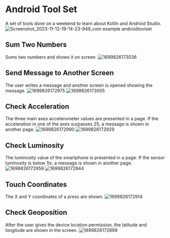 # Android Tool Set
A set of tools done on a weekend to learn about Kotlin and Android Studio.
![Screenshot_2023-11-12-19-14-23-949_com example androidtoolset](https://github.com/matheushsaba/AndroidApp_SumTwoNumbers/assets/62996527/3c19834e-cce8-49ea-a008-4e09606453c5)

## Sum Two Numbers
Sums two numbers and shows it on screen.
![1699826173036](https://github.com/matheushsaba/AndroidApp_SumTwoNumbers/assets/62996527/a4dd687c-4307-4eca-a775-1d5673b97107)

## Send Message to Another Screen
The user writes a message and another screen is opened showing the message.
![1699826172975](https://github.com/matheushsaba/AndroidApp_SumTwoNumbers/assets/62996527/074c08c2-209a-4986-8efc-53e5c03ac747)
![1699826173005](https://github.com/matheushsaba/AndroidApp_SumTwoNumbers/assets/62996527/7a723125-9c66-4597-81c6-6cec9dc5662a)

## Check Acceleration
The three main axes accelerometer values are presented in a page. If the acceleration in one of the axes surpasses 25, a message is shown in another page.
![1699826172990](https://github.com/matheushsaba/AndroidApp_SumTwoNumbers/assets/62996527/3b938ba8-1b9e-4430-842d-e93e706bfc10)
![1699826172929](https://github.com/matheushsaba/AndroidApp_SumTwoNumbers/assets/62996527/e0f2d313-f9c4-4d50-877f-8c5e144c1c90)

## Check Luminosity
The luminosity value of the smartphone is presented in a page. If the sensor luminosity is below 1lx, a message is shown in another page. 
![1699826172959](https://github.com/matheushsaba/AndroidApp_SumTwoNumbers/assets/62996527/1142a4ff-774c-4adc-a03a-a0a57d6346e9)
![1699826172944](https://github.com/matheushsaba/AndroidApp_SumTwoNumbers/assets/62996527/d2e9bb36-e699-4cf2-bd54-349dd48edf12)

## Touch Coordinates
The X and Y coordinates of a press are shown.
![1699826172914](https://github.com/matheushsaba/AndroidApp_SumTwoNumbers/assets/62996527/74b0ffdf-a5cc-4b5b-afd7-0f729c9ce9f5)

## Check Geoposition
After the user gives the device location permission, the latitude and longitude are shown in the screen.
![1699826172899](https://github.com/matheushsaba/AndroidApp_SumTwoNumbers/assets/62996527/8504d8a6-1ae2-4ba3-a331-ad5bf72375a7)
